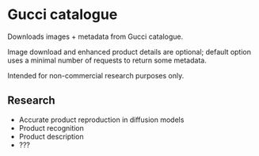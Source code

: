 # Gucci catalogue

Downloads images + metadata from Gucci catalogue.

Image download and enhanced product details are optional; default option uses a minimal number of requests to return some metadata.

Intended for non-commercial research purposes only.

## Research

* Accurate product reproduction in diffusion models
* Product recognition
* Product description
* ???
